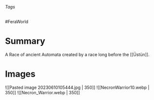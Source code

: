 ###### Tags

#FeraWorld

# Summary
A Race of ancient Automata created by a race long before the [[Üstün]].

# Images
![[Pasted image 20230610105444.jpg | 350]]
![[NecronWarrior10.webp | 350]]
![[Necron_Warrior.webp | 350]]
